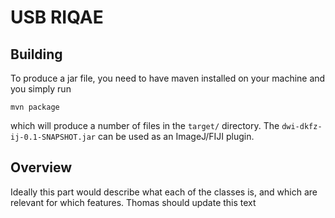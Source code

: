 # USB RIQAE
## Building

To produce a jar file, you need to have maven installed on your machine and you simply run 
```
mvn package
```

which will produce a number of files in the ```target/``` directory. The ```dwi-dkfz-ij-0.1-SNAPSHOT.jar``` can be used as an ImageJ/FIJI plugin.

## Overview

Ideally this part would describe what each of the classes is, and which are relevant for which features. Thomas should update this text
